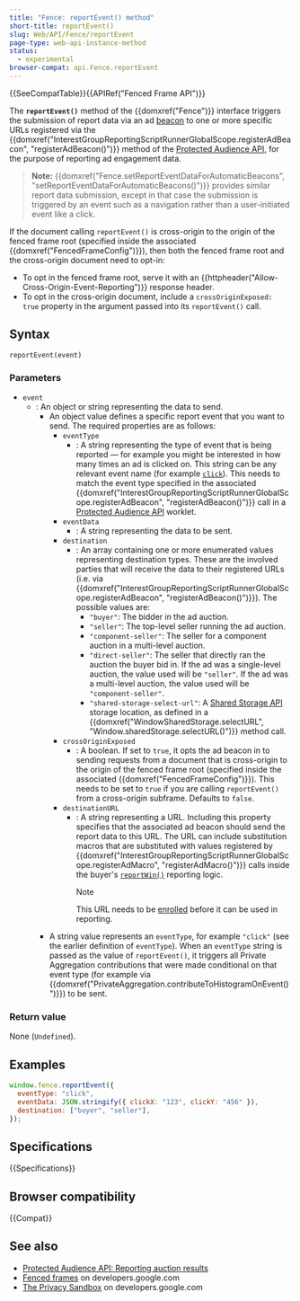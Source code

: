 ```yaml
---
title: "Fence: reportEvent() method"
short-title: reportEvent()
slug: Web/API/Fence/reportEvent
page-type: web-api-instance-method
status:
  - experimental
browser-compat: api.Fence.reportEvent
---
```


{{SeeCompatTable}}{{APIRef("Fenced Frame API")}}

The **`reportEvent()`** method of the
{{domxref("Fence")}} interface triggers the submission of report data via an ad [beacon](/en-US/docs/Web/API/Beacon_API) to one or more specific URLs registered via the {{domxref("InterestGroupReportingScriptRunnerGlobalScope.registerAdBeacon", "registerAdBeacon()")}} method of the [Protected Audience API](/en-US/docs/Web/API/Protected_Audience_API), for the purpose of reporting ad engagement data.

> **Note:** {{domxref("Fence.setReportEventDataForAutomaticBeacons", "setReportEventDataForAutomaticBeacons()")}} provides similar report data submission, except in that case the submission is triggered by an event such as a navigation rather than a user-initiated event like a click.

If the document calling `reportEvent()` is cross-origin to the origin of the fenced frame root (specified inside the associated {{domxref("FencedFrameConfig")}}), then both the fenced frame root and the cross-origin document need to opt-in:

- To opt in the fenced frame root, serve it with an {{httpheader("Allow-Cross-Origin-Event-Reporting")}} response header.
- To opt in the cross-origin document, include a `crossOriginExposed: true` property in the argument passed into its `reportEvent()` call.

## Syntax

```js-nolint
reportEvent(event)
```

### Parameters

- `event`
  - : An object or string representing the data to send.
    - An object value defines a specific report event that you want to send. The required properties are as follows:
      - `eventType`
        - : A string representing the type of event that is being reported — for example you might be interested in how many times an ad is clicked on. This string can be any relevant event name (for example [`click`](/en-US/docs/Web/API/Element/click_event)). This needs to match the event type specified in the associated {{domxref("InterestGroupReportingScriptRunnerGlobalScope.registerAdBeacon", "registerAdBeacon()")}} call in a [Protected Audience API](/en-US/docs/Web/API/Protected_Audience_API) worklet.
      - `eventData`
        - : A string representing the data to be sent.
      - `destination`
        - : An array containing one or more enumerated values representing destination types. These are the involved parties that will receive the data to their registered URLs (i.e. via {{domxref("InterestGroupReportingScriptRunnerGlobalScope.registerAdBeacon", "registerAdBeacon()")}}). The possible values are:
          - `"buyer"`: The bidder in the ad auction.
          - `"seller"`: The top-level seller running the ad auction.
          - `"component-seller"`: The seller for a component auction in a multi-level auction.
          - `"direct-seller"`: The seller that directly ran the auction the buyer bid in. If the ad was a single-level auction, the value used will be `"seller"`. If the ad was a multi-level auction, the value used will be `"component-seller"`.
          - `"shared-storage-select-url"`: A [Shared Storage API](https://developers.google.com/privacy-sandbox/private-advertising/shared-storage) storage location, as defined in a {{domxref("WindowSharedStorage.selectURL", "Window.sharedStorage.selectURL()")}} method call.
      - `crossOriginExposed`
        - : A boolean. If set to `true`, it opts the ad beacon in to sending requests from a document that is cross-origin to the origin of the fenced frame root (specified inside the associated {{domxref("FencedFrameConfig")}}). This needs to be set to `true` if you are calling `reportEvent()` from a cross-origin subframe. Defaults to `false`.
      - `destinationURL`
        - : A string representing a URL. Including this property specifies that the associated ad beacon should send the report data to this URL. The URL can include substitution macros that are substituted with values registered by {{domxref("InterestGroupReportingScriptRunnerGlobalScope.registerAdMacro", "registerAdMacro()")}} calls inside the buyer's [`reportWin()`](#) reporting logic.
          > [!NOTE]
          > This URL needs to be [enrolled](/en-US/docs/Web/API/Protected_Audience_API#enrollment_and_local_testing) before it can be used in reporting.
    - A string value represents an `eventType`, for example `"click"` (see the earlier definition of `eventType`). When an `eventType` string is passed as the value of `reportEvent()`, it triggers all Private Aggregation contributions that were made conditional on that event type (for example via {{domxref("PrivateAggregation.contributeToHistogramOnEvent()")}}) to be sent.

### Return value

None (`Undefined`).

## Examples

```js
window.fence.reportEvent({
  eventType: "click",
  eventData: JSON.stringify({ clickX: "123", clickY: "456" }),
  destination: ["buyer", "seller"],
});
```

## Specifications

{{Specifications}}

## Browser compatibility

{{Compat}}

## See also

- [Protected Audience API: Reporting auction results](/en-US/docs/Web/API/Protected_Audience_API/Report_auction_results)
- [Fenced frames](https://developers.google.com/privacy-sandbox/private-advertising/fenced-frame) on developers.google.com
- [The Privacy Sandbox](https://developers.google.com/privacy-sandbox) on developers.google.com
